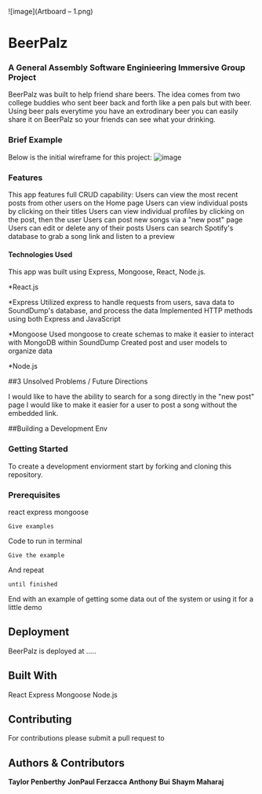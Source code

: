 ![image](Artboard – 1.png)



# BeerPalz 
### A General Assembly Software Enginieering Immersive Group Project

BeerPalz was built to help friend share beers. The idea comes from two college buddies who sent beer back and forth like a pen pals but with beer. Using beer pals everytime you have an extrodinary beer you can easily share it on BeerPalz so your friends can see what your drinking.

### Brief Example
Below is the initial wireframe for this project:
![image](BXPNW_Wireframe.jpg)
 
### Features 
This app features full CRUD capability:
Users can view the most recent posts from other users on the Home page
Users can view individual posts by clicking on their titles
Users can view individual profiles by clicking on the post, then the user
Users can post new songs via a "new post" page
Users can edit or delete any of their posts
Users can search Spotify's database to grab a song link and listen to a preview
 
#### Technologies Used
This app was built using Express, Mongoose, React, Node.js.

*React.js

*Express
Utilized express to handle requests from users, sava data to SoundDump's database, and process the data
Implemented HTTP methods using both Express and JavaScript

*Mongoose
Used mongoose to create schemas to make it easier to interact with MongoDB within SoundDump
Created post and user models to organize data

*Node.js

##3 Unsolved Problems / Future Directions

I would like to have the ability to search for a song directly in the "new post" page
I would like to make it easier for a user to post a song without the embedded link.

##Building a Development Env
### Getting Started

To create a development enviorment start by forking and cloning this repository. 

### Prerequisites

react
express
mongoose

```
Give examples
```

Code to run in terminal

```
Give the example
```

And repeat

```
until finished
```

End with an example of getting some data out of the system or using it for a little demo


## Deployment

BeerPalz is deployed at .....

## Built With

React
Express 
Mongoose
Node.js

## Contributing

For contributions please submit a pull request to  



## Authors & Contributors

**Taylor Penberthy** 
**JonPaul Ferzacca** 
**Anthony Bui** 
**Shaym Maharaj** 

